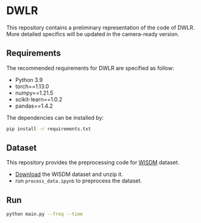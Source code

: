 # DWLR
This repository contains a preliminary representation of the code of DWLR. More detailed specifics will be updated in the camera-ready version.

## Requirements
The recommended requirements for DWLR are specified as follow:
- Python 3.9
- torch==1.13.0
- numpy==1.21.5
- scikit-learn==1.0.2
- pandas==1.4.2

The dependencies can be installed by:

 ```bash
pip install -r requirements.txt
 ```

## Dataset

This repository provides the preprocessing code for [WISDM](https://www.cis.fordham.edu/wisdm/includes/files/sensorKDD-2010.pdf) dataset.

- [Download](https://www.cis.fordham.edu/wisdm/dataset.php) the WISDM dataset and unzip it.
- run ``process_data.ipynb`` to preprocess the dataset.

## Run
```bash
python main.py --freq --time
```

